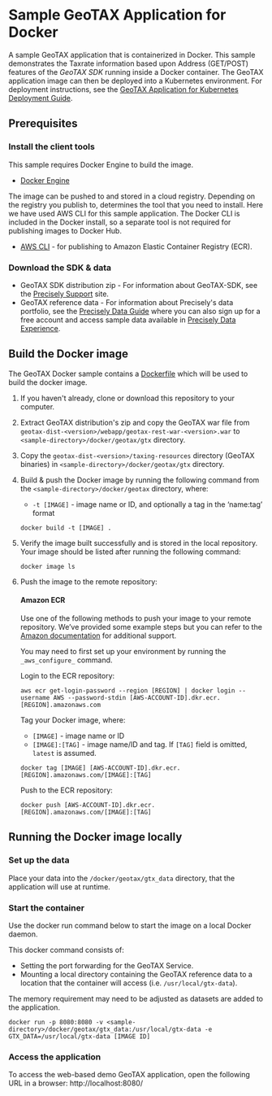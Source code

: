 # Sample GeoTAX Application for Docker

A sample GeoTAX application that is containerized in Docker. This sample demonstrates the Taxrate information based upon Address (GET/POST) features of the *GeoTAX SDK* running inside a Docker container. The GeoTAX application image can then be deployed into a Kubernetes environment. For deployment instructions, see the [GeoTAX Application for Kubernetes Deployment Guide](../../kubernetes/README.md).    

## Prerequisites
### Install the client tools 
This sample requires Docker Engine to build the image. 
   * [Docker Engine](https://docs.docker.com/engine/install/)

The image can be pushed to and stored in a cloud registry. Depending on the registry you publish to, determines the tool that you need to install. Here we have used AWS CLI for this sample application. The Docker CLI is included in the Docker install, so a separate tool is not required for publishing images to Docker Hub.
   * [AWS CLI](https://docs.aws.amazon.com/cli/latest/userguide/cli-chap-install.html) - for publishing to Amazon Elastic Container Registry (ECR).
 
 ### Download the SDK & data
   * GeoTAX SDK distribution zip - For information about GeoTAX-SDK, see the [Precisely Support](https://support.precisely.com/) site.
   * GeoTAX reference data -  For information about Precisely's data portfolio, see the [Precisely Data Guide](https://dataguide.precisely.com/) where you can also sign up for a free account and access sample data available in [Precisely Data Experience](https://data.precisely.com/). 

## Build the Docker image
The GeoTAX Docker sample contains a [Dockerfile](Dockerfile) which will be used to build the docker image.

1. If you haven't already, clone or download this repository to your computer.
3. Extract GeoTAX distribution's zip and copy the GeoTAX war file from `geotax-dist-<version>/webapp/geotax-rest-war-<version>.war` to `<sample-directory>/docker/geotax/gtx` directory.
4. Copy the `geotax-dist-<version>/taxing-resources` directory (GeoTAX binaries) in `<sample-directory>/docker/geotax/gtx` directory.
5. Build & push the Docker image by running the following command from the `<sample-directory>/docker/geotax` directory, where: 
   - `-t [IMAGE]` - image name or ID, and optionally a tag in the ‘name:tag’ format
	  
   ```
   docker build -t [IMAGE] .
   ```
6. Verify the image built successfully and is stored in the local repository. Your image should be listed after running the following command:
   ```
   docker image ls
   ```
7. Push the image to the remote repository:
       
   #### Amazon ECR
   Use one of the following methods to push your image to your remote repository. We’ve provided some example steps but you can refer to the [Amazon documentation](https://docs.aws.amazon.com/AmazonECR/latest/userguide/docker-push-ecr-image.html) for additional support.

   You may need to first set up your environment by running the `_aws_configure_` command.

    Login to the ECR repository:
	   
   ```
   aws ecr get-login-password --region [REGION] | docker login --username AWS --password-stdin [AWS-ACCOUNT-ID].dkr.ecr.[REGION].amazonaws.com
   ```
   Tag your Docker image, where:
   - `[IMAGE]` - image name or ID
   - `[IMAGE]:[TAG]` - image name/ID and tag. If `[TAG]` field is omitted, `latest` is assumed.

   ```
   docker tag [IMAGE] [AWS-ACCOUNT-ID].dkr.ecr.[REGION].amazonaws.com/[IMAGE]:[TAG]
   ```
   Push to the ECR repository:
   ```
   docker push [AWS-ACCOUNT-ID].dkr.ecr.[REGION].amazonaws.com/[IMAGE]:[TAG]
   ```

## Running the Docker image locally     
### Set up the data
Place your data into the `/docker/geotax/gtx_data` directory, that the application will use at runtime.

### Start the container
Use the docker run command below to start the image on a local Docker daemon.  

This docker command consists of:
* Setting the port forwarding for the GeoTAX Service.
* Mounting a local directory containing the GeoTAX reference data to a location that the container will access (i.e. `/usr/local/gtx-data`).

The memory requirement may need to be adjusted as datasets are added to the application. 

```
docker run -p 8080:8080 -v <sample-directory>/docker/geotax/gtx_data:/usr/local/gtx-data -e GTX_DATA=/usr/local/gtx-data [IMAGE ID]
```
### Access the application
 To access the web-based demo GeoTAX application, open the following URL in a browser: 
   http://localhost:8080/

